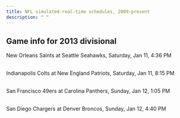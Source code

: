```yaml
---
title: NFL simulated-real-time schedules, 2009-present
description: " "
---
```


## Game info for 2013 divisional
New Orleans Saints at Seattle Seahawks, Saturday, Jan 11, 4:36 PM

<br/>Indianapolis Colts at New England Patriots, Saturday, Jan 11, 8:15 PM

<br/>San Francisco 49ers at Carolina Panthers, Sunday, Jan 12, 1:05 PM

<br/>San Diego Chargers at Denver Broncos, Sunday, Jan 12, 4:40 PM


